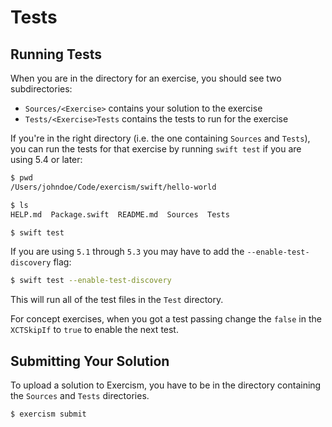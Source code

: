 # Tests

## Running Tests

When you are in the directory for an exercise, you should see two subdirectories:

* `Sources/<Exercise>` contains your solution to the exercise
* `Tests/<Exercise>Tests` contains the tests to run for the exercise

If you're in the right directory (i.e. the one containing `Sources` and `Tests`), you can run the tests for that exercise by running `swift test` if you are using 5.4 or later:

```bash
$ pwd
/Users/johndoe/Code/exercism/swift/hello-world

$ ls
HELP.md  Package.swift  README.md  Sources  Tests

$ swift test
```

If you are using `5.1` through `5.3` you may have to add the `--enable-test-discovery` flag:

```bash
$ swift test --enable-test-discovery
```

This will run all of the test files in the `Test` directory.

For concept exercises, when you got a test passing change the `false` in the `XCTSkipIf` to `true` to enable the next test.


## Submitting Your Solution

To upload a solution to Exercism, you have to be in the directory containing the `Sources` and `Tests` directories.

```bash
$ exercism submit 
```
